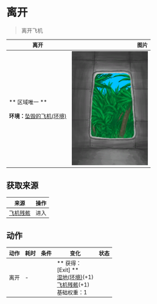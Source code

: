 # 离开  
> 离开飞机  
  
  离开  |   图片   
 ----  |  ----:   
 ** 区域唯一 **<br><br>**环境：**[坠毁的飞机(环境)](Env_CrashedPlane.md)  |  <img decoding="async" src="Sprite/PlaneExit.png" href="a.md" style="max-width:300px;max-height:300px;">   
  
## 获取来源  
来源  |  操作  
----  |  ----  
[飞机残骸](PlaneCrashEntrance.md)  |  进入  
## 动作  
动作  |  耗时  |  条件  |  变化  |  状态  
----  |  ----  |  ----  |  ----  |  ----  
离开<br>  |  -  |    |  ** 获得： **<br>** [Exit] **<br>  [湿地(环境)](Env_Wetlands.md)(+1)<br>  [飞机残骸](PlaneCrashEntrance.md)(+1)<br>基础权重：1  |    


<script>document.title="离开 - 卡牌生存百科 Card Survival Wiki";</script>